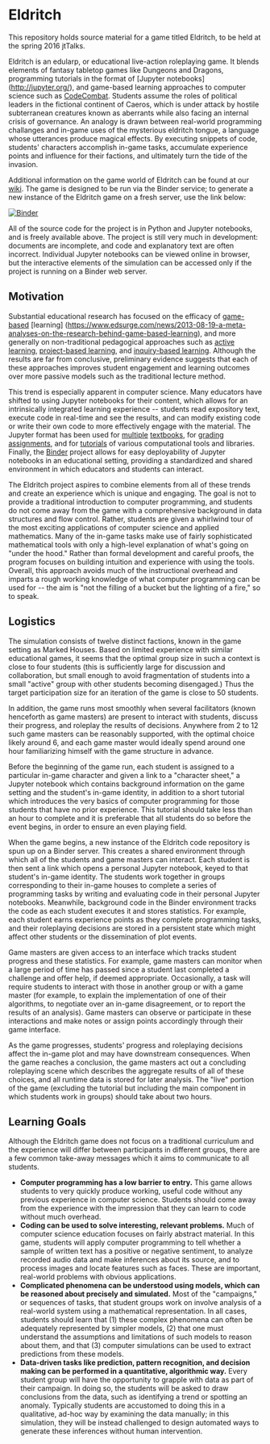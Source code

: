 # Eldritch
This repository holds source material for a game titled Eldritch, to be held at the spring 2016 jtTalks.

Eldritch is an edularp, or educational live-action roleplaying game. It blends elements of fantasy tabletop games like Dungeons and Dragons, programming tutorials in the format of [Jupyter notebooks] (http://jupyter.org/), and game-based learning approaches to computer science such as [CodeCombat](https://codecombat.com/). Students assume the roles of political leaders in the fictional continent of Caeros, which is under attack by hostile subterranean creatures known as aberrants while also facing an internal crisis of governance. An analogy is drawn between real-world programming challanges and in-game uses of the mysterious eldritch tongue, a language whose utterances produce magical effects. By executing snippets of code, students' characters accomplish in-game tasks, accumulate experience points and influence for their factions, and ultimately turn the tide of the invasion.

Additional information on the game world of Eldritch can be found at our [wiki](https://github.com/cferko/eldritch/wiki). The game is designed to be run via the Binder service; to generate a new instance of the Eldritch game on a fresh server, use the link below:

[![Binder](http://mybinder.org/badge.svg)](http://mybinder.org/repo/cferko/eldritch)

All of the source code for the project is in Python and Jupyter notebooks, and is freely available above. The project is still very much in development: documents are incomplete, and code and explanatory text are often incorrect. Individual Jupyter notebooks can be viewed online in browser, but the interactive elements of the simulation can be accessed only if the project is running on a Binder web server.

## Motivation

Substantial educational research has focused on the efficacy of [game-based](https://www.nfer.ac.uk/publications/GAME01/GAME01.pdf) [learning] (https://www.edsurge.com/news/2013-08-19-a-meta-analyses-on-the-research-behind-game-based-learning), and more generally on non-traditional pedagogical approaches such as [active learning](http://www4.ncsu.edu/unity/lockers/users/f/felder/public/Papers/Prince_AL.pdf), [project-based learning](http://bie.org/images/uploads/general/9d06758fd346969cb63653d00dca55c0.pdf), and [inquiry-based learning](http://galileo.org/focus-on-inquiry-lit-review.pdf). Although the results are far from conclusive, preliminary evidence suggests that each of these approaches improves student engagement and learning outcomes over more passive models such as the traditional lecture method.

This trend is especially apparent in computer science. Many educators have shifted to using Jupyter notebooks for their content, which allows for an intrinsically integrated learning experience -- students read expository text, execute code in real-time and see the results, and can modify existing code or write their own code to more effectively engage with the material. The Jupyter format has been used for [multiple](https://github.com/rlabbe/Kalman-and-Bayesian-Filters-in-Python) [textbooks](https://github.com/CamDavidsonPilon/Probabilistic-Programming-and-Bayesian-Methods-for-Hackers), for [grading assignments](https://github.com/jupyter/nbgrader), and for [tutorials](https://github.com/ipython/ipython/wiki/A-gallery-of-interesting-IPython-Notebooks) of various computational tools and libraries. Finally, the [Binder](http://mybinder.org/) project allows for easy deployability of Jupyter notebooks in an educational setting, providing a standardized and shared environment in which educators and students can interact.

The Eldritch project aspires to combine elements from all of these trends and create an experience which is unique and engaging. The goal is not to provide a traditional introduction to computer programming, and students do not come away from the game with a comprehensive background in data structures and flow control. Rather, students are given a whirlwind tour of the most exciting applications of computer science and applied mathematics. Many of the in-game tasks make use of fairly sophisticated mathematical tools with only a high-level explanation of what's going on "under the hood." Rather than formal development and careful proofs, the program focuses on building intuition and experience with using the tools. Overall, this approach avoids much of the instructional overhead and imparts a rough working knowledge of what computer programming can be used for -- the aim is "not the filling of a bucket but the lighting of a fire," so to speak.

## Logistics

The simulation consists of twelve distinct factions, known in the game setting as Marked Houses. Based on limited experience with similar educational games, it seems that the optimal group size in such a context is close to four students (this is sufficiently large for discussion and collaboration, but small enough to avoid fragmentation of students into a small "active" group with other students becoming disengaged.) Thus the target participation size for an iteration of the game is close to 50 students.

In addition, the game runs most smoothly when several facilitators (known henceforth as game masters) are present to interact with students, discuss their progress, and roleplay the results of decisions. Anywhere from 2 to 12 such game masters can be reasonably supported, with the optimal choice likely around 6, and each game master would ideally spend around one hour familiarizing himself with the game structure in advance.

Before the beginning of the game run, each student is assigned to a particular in-game character and given a link to a "character sheet," a Jupyter notebook which contains background information on the game setting and the student's in-game identity, in addition to a short tutorial which introduces the very basics of computer programming for those students that have no prior experience. This tutorial should take less than an hour to complete and it is preferable that all students do so before the event begins, in order to ensure an even playing field.

When the game begins, a new instance of the Eldritch code repository is spun up on a Binder server. This creates a shared environment through which all of the students and game masters can interact. Each student is then sent a link which opens a personal Jupyter notebook, keyed to that student's in-game identity. The students work together in groups corresponding to their in-game houses to complete a series of programming tasks by writing and evaluating code in their personal Jupyter notebooks. Meanwhile, background code in the Binder environment tracks the code as each student executes it and stores statistics. For example, each student earns experience points as they complete programming tasks, and their roleplaying decisions are stored in a persistent state which might affect other students or the dissemination of plot events.

Game masters are given access to an interface which tracks student progress and these statistics. For example, game masters can monitor when a large period of time has passed since a student last completed a challenge and offer help, if deemed appropriate. Occasionally, a task will require students to interact with those in another group or with a game master (for example, to explain the implementation of one of their algorithms, to negotiate over an in-game disagreement, or to report the results of an analysis). Game masters can observe or participate in these interactions and make notes or assign points accordingly through their game interface.

As the game progresses, students' progress and roleplaying decisions affect the in-game plot and may have downstream consequences. When the game reaches a conclusion, the game masters act out a concluding roleplaying scene which describes the aggregate results of all of these choices, and all runtime data is stored for later analysis. The "live" portion of the game (excluding the tutorial but including the main component in which students work in groups) should take about two hours.

## Learning Goals

Although the Eldritch game does not focus on a traditional curriculum and the experience will differ between participants in different groups, there are a few common take-away messages which it aims to communicate to all students.

* __Computer programming has a low barrier to entry.__ This game allows students to very quickly produce working, useful code without any previous experience in computer science. Students should come away from the experience with the impression that they can learn to code without much overhead.
* __Coding can be used to solve interesting, relevant problems.__ Much of computer science education focuses on fairly abstract material. In this game, students will apply computer programming to tell whether a sample of written text has a positive or negative sentiment, to analyze recorded audio data and make inferences about its source, and to process images and locate features such as faces. These are important, real-world problems with obvious applications.
* __Complicated phenomena can be understood using models, which can be reasoned about precisely and simulated.__ Most of the "campaigns," or sequences of tasks, that student groups work on involve analysis of a real-world system using a mathematical representation. In all cases, students should learn that (1) these complex phenomena can often be adequately represented by simpler models, (2) that one must understand the assumptions and limitations of such models to reason about them, and that (3) computer simulations can be used to extract predictions from these models.
* __Data-driven tasks like prediction, pattern recognition, and decision making can be performed in a quantitative, algorithmic way.__ Every student group will have the opportunity to grapple with data as part of their campaign. In doing so, the students will be asked to draw conclusions from the data, such as identifying a trend or spotting an anomaly. Typically students are accustomed to doing this in a qualitative, ad-hoc way by examining the data manually; in this simulation, they will be instead challenged to design automated ways to generate these inferences without human intervention.